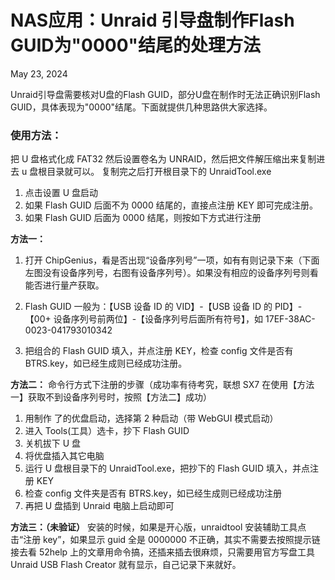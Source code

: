 # NAS应用：Unraid 引导盘制作Flash GUID为"0000"结尾的处理方法

May 23, 2024

Unraid引导盘需要核对U盘的Flash GUID，部分U盘在制作时无法正确识别Flash GUID，具体表现为"0000"结尾。下面就提供几种思路供大家选择。

### 使用方法：

把 U 盘格式化成 FAT32 然后设置卷名为 UNRAID，然后把文件解压缩出来复制进去 u 盘根目录就可以。
复制完之后打开根目录下的 UnraidTool.exe

1. 点击设置 U 盘启动
2. 如果 Flash GUID 后面不为 0000 结尾的，直接点注册 KEY 即可完成注册。
3. 如果 Flash GUID 后面为 0000 结尾，则按如下方式进行注册

**方法一：**

1. 打开 ChipGenius，看是否出现“设备序列号”一项，如有有则记录下来（下面左图没有设备序列号，右图有设备序列号）。如果没有相应的设备序列号则看能否进行量产获取。

1. Flash GUID 一般为：【USB 设备 ID 的 VID】-【USB 设备 ID 的 PID】-【00+ 设备序列号前两位】-【设备序列号后面所有符号】，如 17EF-38AC-0023-041793010342
2. 把组合的 Flash GUID 填入，并点注册 KEY，检查 config 文件是否有 BTRS.key，如已经生成则已经成功注册。

**方法二：**
命令行方式下注册的步骤（成功率有待考究，联想 SX7 在使用【方法一】获取不到设备序列号时，按照【方法二】成功）

1. 用制作 了的优盘启动，选择第 2 种启动（带 WebGUI 模式启动）
2. 进入 Tools(工具）选卡，抄下 Flash GUID
3. 关机拔下 U 盘
4. 将优盘插入其它电脑
5. 运行 U 盘根目录下的 UnraidTool.exe，把抄下的 Flash GUID 填入，并点注册 KEY
6. 检查 config 文件夹是否有 BTRS.key，如已经生成则已经成功注册
7. 再把 U 盘插到 Unraid 电脑上启动即可

**方法三：（未验证）**
安装的时候，如果是开心版，unraidtool 安装辅助工具点击“注册 key”，如果显示 guid 全是 0000000 不正确，其实不需要去按照提示链接去看 52help 上的文章用命令搞，还插来插去很麻烦，只需要用官方写盘工具 Unraid USB Flash Creator 就有显示，自己记录下来就好。